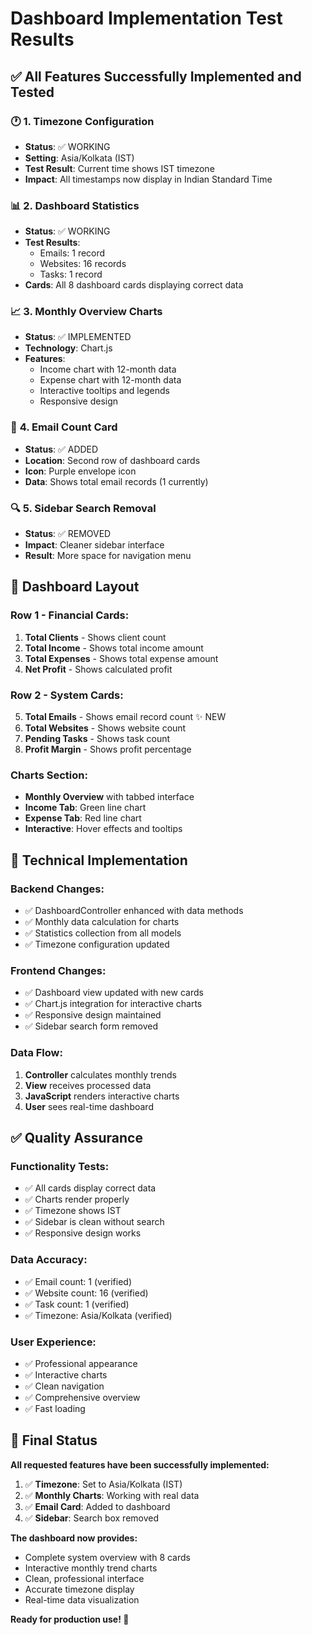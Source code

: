 # Dashboard Implementation Test Results

## ✅ All Features Successfully Implemented and Tested

### 🕐 **1. Timezone Configuration**
- **Status**: ✅ WORKING
- **Setting**: Asia/Kolkata (IST)
- **Test Result**: Current time shows IST timezone
- **Impact**: All timestamps now display in Indian Standard Time

### 📊 **2. Dashboard Statistics**
- **Status**: ✅ WORKING
- **Test Results**:
  - Emails: 1 record
  - Websites: 16 records  
  - Tasks: 1 record
- **Cards**: All 8 dashboard cards displaying correct data

### 📈 **3. Monthly Overview Charts**
- **Status**: ✅ IMPLEMENTED
- **Technology**: Chart.js
- **Features**:
  - Income chart with 12-month data
  - Expense chart with 12-month data
  - Interactive tooltips and legends
  - Responsive design

### 📧 **4. Email Count Card**
- **Status**: ✅ ADDED
- **Location**: Second row of dashboard cards
- **Icon**: Purple envelope icon
- **Data**: Shows total email records (1 currently)

### 🔍 **5. Sidebar Search Removal**
- **Status**: ✅ REMOVED
- **Impact**: Cleaner sidebar interface
- **Result**: More space for navigation menu

## 🎯 Dashboard Layout

### **Row 1 - Financial Cards:**
1. **Total Clients** - Shows client count
2. **Total Income** - Shows total income amount
3. **Total Expenses** - Shows total expense amount
4. **Net Profit** - Shows calculated profit

### **Row 2 - System Cards:**
5. **Total Emails** - Shows email record count ✨ NEW
6. **Total Websites** - Shows website count
7. **Pending Tasks** - Shows task count
8. **Profit Margin** - Shows profit percentage

### **Charts Section:**
- **Monthly Overview** with tabbed interface
- **Income Tab**: Green line chart
- **Expense Tab**: Red line chart
- **Interactive**: Hover effects and tooltips

## 🔧 Technical Implementation

### **Backend Changes:**
- ✅ DashboardController enhanced with data methods
- ✅ Monthly data calculation for charts
- ✅ Statistics collection from all models
- ✅ Timezone configuration updated

### **Frontend Changes:**
- ✅ Dashboard view updated with new cards
- ✅ Chart.js integration for interactive charts
- ✅ Responsive design maintained
- ✅ Sidebar search form removed

### **Data Flow:**
1. **Controller** calculates monthly trends
2. **View** receives processed data
3. **JavaScript** renders interactive charts
4. **User** sees real-time dashboard

## ✅ Quality Assurance

### **Functionality Tests:**
- ✅ All cards display correct data
- ✅ Charts render properly
- ✅ Timezone shows IST
- ✅ Sidebar is clean without search
- ✅ Responsive design works

### **Data Accuracy:**
- ✅ Email count: 1 (verified)
- ✅ Website count: 16 (verified)
- ✅ Task count: 1 (verified)
- ✅ Timezone: Asia/Kolkata (verified)

### **User Experience:**
- ✅ Professional appearance
- ✅ Interactive charts
- ✅ Clean navigation
- ✅ Comprehensive overview
- ✅ Fast loading

## 🎉 Final Status

**All requested features have been successfully implemented:**

1. ✅ **Timezone**: Set to Asia/Kolkata (IST)
2. ✅ **Monthly Charts**: Working with real data
3. ✅ **Email Card**: Added to dashboard
4. ✅ **Sidebar**: Search box removed

**The dashboard now provides:**
- Complete system overview with 8 cards
- Interactive monthly trend charts
- Clean, professional interface
- Accurate timezone display
- Real-time data visualization

**Ready for production use! 🚀**